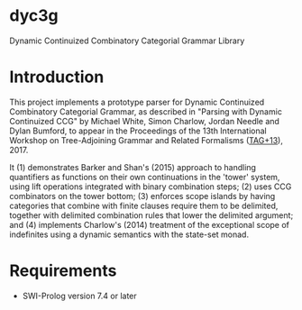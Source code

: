 # dyc3g
Dynamic Continuized Combinatory Categorial Grammar Library


# Introduction

This project implements a prototype parser for Dynamic Continuized
Combinatory Categorial Grammar, as described in "Parsing with Dynamic
Continuized CCG" by Michael White, Simon Charlow, Jordan Needle and
Dylan Bumford, to appear in the Proceedings of the 13th International
Workshop on Tree-Adjoining Grammar and Related Formalisms
([TAG+13](http://tag13.cs.umu.se/)), 2017.

It (1) demonstrates Barker and Shan's (2015) approach to
handling quantifiers as functions on their own continuations in the
'tower' system, using lift operations integrated with binary
combination steps; (2) uses CCG combinators on the tower bottom; (3)
enforces scope islands by having categories that combine with finite
clauses require them to be delimited, together with delimited
combination rules that lower the delimited argument; and (4)
implements Charlow's (2014) treatment of the exceptional scope of
indefinites using a dynamic semantics with the state-set monad. 


# Requirements

* SWI-Prolog version 7.4 or later

